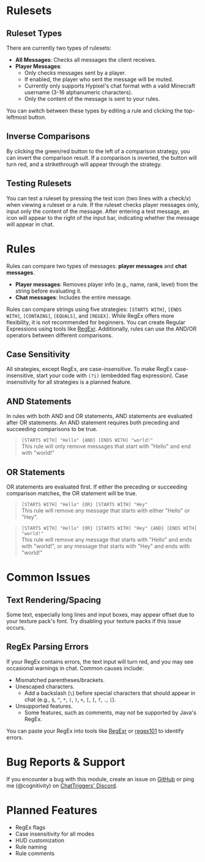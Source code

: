 # Rulesets

## Ruleset Types
There are currently two types of rulesets:

- **All Messages**: Checks all messages the client receives.
- **Player Messages**:
  - Only checks messages sent by a player.
  - If enabled, the player who sent the message will be muted.
  - Currently only supports Hypixel's chat format with a valid Minecraft username
    (3-16 alphanumeric characters).
  - Only the content of the message is sent to your rules.

You can switch between these types by editing a rule and clicking the top-leftmost button.

## Inverse Comparisons
By clicking the green/red button to the left of a comparison strategy, you can invert the
comparison result. If a comparison is inverted, the button will turn red, and a strikethrough
will appear through the strategy.

## Testing Rulesets
You can test a ruleset by pressing the test icon (two lines with a check/x) when viewing a
ruleset or a rule. If the ruleset checks player messages only, input only the content of the
message. After entering a test message, an icon will appear to the right of the input bar,
indicating whether the message will appear in chat.

# Rules

Rules can compare two types of messages: **player messages** and **chat messages**.

- **Player messages**: Removes player info (e.g., name, rank, level) from the string before
  evaluating it.
- **Chat messages**: Includes the entire message.

Rules can compare strings using five strategies: `[STARTS WITH]`, `[ENDS WITH]`, `[CONTAINS]`,
`[EQUALS]`, and `[REGEX]`. While RegEx offers more flexibility, it is not recommended for
beginners. You can create Regular Expressions using tools like [RegExr](https://regexr.com).
Additionally, rules can use the AND/OR operators between different comparisons.

## Case Sensitivity
All strategies, except RegEx, are case-insensitive. To make RegEx case-insensitive, start your
code with `(?i)` (embedded flag expression). Case insensitivity for all strategies is a planned
feature.

## AND Statements
In rules with both AND and OR statements, AND statements are evaluated after OR statements. An
AND statement requires both preceding and succeeding comparisons to be true.

> `[STARTS WITH] "Hello" {AND} [ENDS WITH] "world!"`  
> This rule will only remove messages that start with "Hello" and end with "world!"

## OR Statements
OR statements are evaluated first. If either the preceding or succeeding comparison matches,
the OR statement will be true.

> `[STARTS WITH] "Hello" {OR} [STARTS WITH] "Hey"`  
> This rule will remove any message that starts with either "Hello" or "Hey".

> `[STARTS WITH] "Hello" {OR} [STARTS WITH] "Hey" {AND} [ENDS WITH] "world!"`  
> This rule will remove any message that starts with "Hello" and ends with "world!", or any
  message that starts with "Hey" and ends with "world!"

# Common Issues

## Text Rendering/Spacing
Some text, especially long lines and input boxes, may appear offset due to your texture pack's
font. Try disabling your texture packs if this issue occurs.

## RegEx Parsing Errors
If your RegEx contains errors, the text input will turn red, and you may see occasional
warnings in chat. Common causes include:
- Mismatched parentheses/brackets.
- Unescaped characters.
  - Add a backslash (`\`) before special characters that should appear in chat (e.g., `$`,
    `^`, `*`, `(`, `)`, `+`, `[`, `]`, `?`, `.`, `|`).
- Unsupported features.
  - Some features, such as comments, may not be supported by Java's RegEx.

You can paste your RegEx into tools like [RegExr](https://regexr.com) or
[regex101](https://regex101.com) to identify errors.

# Bug Reports & Support
If you encounter a bug with this module, create an issue on
[GitHub](https://github.com/cognitivitydev/HyJanitor/issues) or ping me (@cognitivity) on
[ChatTriggers' Discord](https://discord.gg/ChatTriggers).

# Planned Features
- RegEx flags
- Case insensitivity for all modes
- HUD customization
- Rule naming
- Rule comments